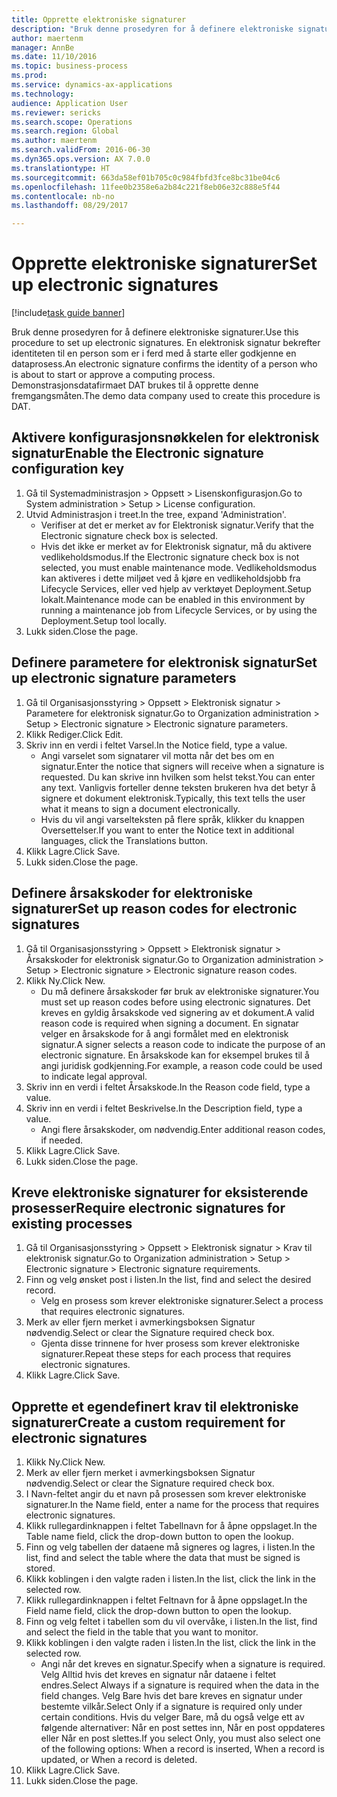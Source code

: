 ```yaml
--- 
title: Opprette elektroniske signaturer
description: "Bruk denne prosedyren for å definere elektroniske signaturer."
author: maertenm
manager: AnnBe
ms.date: 11/10/2016
ms.topic: business-process
ms.prod: 
ms.service: dynamics-ax-applications
ms.technology: 
audience: Application User
ms.reviewer: sericks
ms.search.scope: Operations
ms.search.region: Global
ms.author: maertenm
ms.search.validFrom: 2016-06-30
ms.dyn365.ops.version: AX 7.0.0
ms.translationtype: HT
ms.sourcegitcommit: 663da58ef01b705c0c984fbfd3fce8bc31be04c6
ms.openlocfilehash: 11fee0b2358e6a2b84c221f8eb06e32c888e5f44
ms.contentlocale: nb-no
ms.lasthandoff: 08/29/2017

---
```

# <a name="set-up-electronic-signatures"></a><span data-ttu-id="8c23c-103">Opprette elektroniske signaturer</span><span class="sxs-lookup"><span data-stu-id="8c23c-103">Set up electronic signatures</span></span>

[!include[task guide banner](../../includes/task-guide-banner.md)]

<span data-ttu-id="8c23c-104">Bruk denne prosedyren for å definere elektroniske signaturer.</span><span class="sxs-lookup"><span data-stu-id="8c23c-104">Use this procedure to set up electronic signatures.</span></span> <span data-ttu-id="8c23c-105">En elektronisk signatur bekrefter identiteten til en person som er i ferd med å starte eller godkjenne en dataprosess.</span><span class="sxs-lookup"><span data-stu-id="8c23c-105">An electronic signature confirms the identity of a person who is about to start or approve a computing process.</span></span> <span data-ttu-id="8c23c-106">Demonstrasjonsdatafirmaet DAT brukes til å opprette denne fremgangsmåten.</span><span class="sxs-lookup"><span data-stu-id="8c23c-106">The demo data company used to create this procedure is DAT.</span></span>


## <a name="enable-the-electronic-signature-configuration-key"></a><span data-ttu-id="8c23c-107">Aktivere konfigurasjonsnøkkelen for elektronisk signatur</span><span class="sxs-lookup"><span data-stu-id="8c23c-107">Enable the Electronic signature configuration key</span></span>
1. <span data-ttu-id="8c23c-108">Gå til Systemadministrasjon > Oppsett > Lisenskonfigurasjon.</span><span class="sxs-lookup"><span data-stu-id="8c23c-108">Go to System administration > Setup > License configuration.</span></span>
2. <span data-ttu-id="8c23c-109">Utvid Administrasjon i treet.</span><span class="sxs-lookup"><span data-stu-id="8c23c-109">In the tree, expand 'Administration'.</span></span>
    * <span data-ttu-id="8c23c-110">Verifiser at det er merket av for Elektronisk signatur.</span><span class="sxs-lookup"><span data-stu-id="8c23c-110">Verify that the Electronic signature check box is selected.</span></span>  
    * <span data-ttu-id="8c23c-111">Hvis det ikke er merket av for Elektronisk signatur, må du aktivere vedlikeholdsmodus.</span><span class="sxs-lookup"><span data-stu-id="8c23c-111">If the Electronic signature check box is not selected, you must enable maintenance mode.</span></span> <span data-ttu-id="8c23c-112">Vedlikeholdsmodus kan aktiveres i dette miljøet ved å kjøre en vedlikeholdsjobb fra Lifecycle Services, eller ved hjelp av verktøyet Deployment.Setup lokalt.</span><span class="sxs-lookup"><span data-stu-id="8c23c-112">Maintenance mode can be enabled in this environment by running a maintenance job from Lifecycle Services, or by using the Deployment.Setup tool locally.</span></span>  
3. <span data-ttu-id="8c23c-113">Lukk siden.</span><span class="sxs-lookup"><span data-stu-id="8c23c-113">Close the page.</span></span>

## <a name="set-up-electronic-signature-parameters"></a><span data-ttu-id="8c23c-114">Definere parametere for elektronisk signatur</span><span class="sxs-lookup"><span data-stu-id="8c23c-114">Set up electronic signature parameters</span></span>
1. <span data-ttu-id="8c23c-115">Gå til Organisasjonsstyring > Oppsett > Elektronisk signatur > Parametere for elektronisk signatur.</span><span class="sxs-lookup"><span data-stu-id="8c23c-115">Go to Organization administration > Setup > Electronic signature > Electronic signature parameters.</span></span>
2. <span data-ttu-id="8c23c-116">Klikk Rediger.</span><span class="sxs-lookup"><span data-stu-id="8c23c-116">Click Edit.</span></span>
3. <span data-ttu-id="8c23c-117">Skriv inn en verdi i feltet Varsel.</span><span class="sxs-lookup"><span data-stu-id="8c23c-117">In the Notice field, type a value.</span></span>
    * <span data-ttu-id="8c23c-118">Angi varselet som signatarer vil motta når det bes om en signatur.</span><span class="sxs-lookup"><span data-stu-id="8c23c-118">Enter the notice that signers will receive when a signature is requested.</span></span> <span data-ttu-id="8c23c-119">Du kan skrive inn hvilken som helst tekst.</span><span class="sxs-lookup"><span data-stu-id="8c23c-119">You can enter any text.</span></span> <span data-ttu-id="8c23c-120">Vanligvis forteller denne teksten brukeren hva det betyr å signere et dokument elektronisk.</span><span class="sxs-lookup"><span data-stu-id="8c23c-120">Typically, this text tells the user what it means to sign a document electronically.</span></span>  
    * <span data-ttu-id="8c23c-121">Hvis du vil angi varselteksten på flere språk, klikker du knappen Oversettelser.</span><span class="sxs-lookup"><span data-stu-id="8c23c-121">If you want to enter the Notice text in additional languages, click the Translations button.</span></span>  
4. <span data-ttu-id="8c23c-122">Klikk Lagre.</span><span class="sxs-lookup"><span data-stu-id="8c23c-122">Click Save.</span></span>
5. <span data-ttu-id="8c23c-123">Lukk siden.</span><span class="sxs-lookup"><span data-stu-id="8c23c-123">Close the page.</span></span>

## <a name="set-up-reason-codes-for-electronic-signatures"></a><span data-ttu-id="8c23c-124">Definere årsakskoder for elektroniske signaturer</span><span class="sxs-lookup"><span data-stu-id="8c23c-124">Set up reason codes for electronic signatures</span></span>
1. <span data-ttu-id="8c23c-125">Gå til Organisasjonsstyring > Oppsett > Elektronisk signatur > Årsakskoder for elektronisk signatur.</span><span class="sxs-lookup"><span data-stu-id="8c23c-125">Go to Organization administration > Setup > Electronic signature > Electronic signature reason codes.</span></span>
2. <span data-ttu-id="8c23c-126">Klikk Ny.</span><span class="sxs-lookup"><span data-stu-id="8c23c-126">Click New.</span></span>
    * <span data-ttu-id="8c23c-127">Du må definere årsakskoder før bruk av elektroniske signaturer.</span><span class="sxs-lookup"><span data-stu-id="8c23c-127">You must set up reason codes before using electronic signatures.</span></span> <span data-ttu-id="8c23c-128">Det kreves en gyldig årsakskode ved signering av et dokument.</span><span class="sxs-lookup"><span data-stu-id="8c23c-128">A valid reason code is required when signing a document.</span></span>     <span data-ttu-id="8c23c-129">En signatar velger en årsakskode for å angi formålet med en elektronisk signatur.</span><span class="sxs-lookup"><span data-stu-id="8c23c-129">A signer selects a reason code to indicate the purpose of an electronic signature.</span></span> <span data-ttu-id="8c23c-130">En årsakskode kan for eksempel brukes til å angi juridisk godkjenning.</span><span class="sxs-lookup"><span data-stu-id="8c23c-130">For example, a reason code could be used to indicate legal approval.</span></span>  
3. <span data-ttu-id="8c23c-131">Skriv inn en verdi i feltet Årsakskode.</span><span class="sxs-lookup"><span data-stu-id="8c23c-131">In the Reason code field, type a value.</span></span>
4. <span data-ttu-id="8c23c-132">Skriv inn en verdi i feltet Beskrivelse.</span><span class="sxs-lookup"><span data-stu-id="8c23c-132">In the Description field, type a value.</span></span>
    * <span data-ttu-id="8c23c-133">Angi flere årsakskoder, om nødvendig.</span><span class="sxs-lookup"><span data-stu-id="8c23c-133">Enter additional reason codes, if needed.</span></span>  
5. <span data-ttu-id="8c23c-134">Klikk Lagre.</span><span class="sxs-lookup"><span data-stu-id="8c23c-134">Click Save.</span></span>
6. <span data-ttu-id="8c23c-135">Lukk siden.</span><span class="sxs-lookup"><span data-stu-id="8c23c-135">Close the page.</span></span>

## <a name="require-electronic-signatures-for-existing-processes"></a><span data-ttu-id="8c23c-136">Kreve elektroniske signaturer for eksisterende prosesser</span><span class="sxs-lookup"><span data-stu-id="8c23c-136">Require electronic signatures for existing processes</span></span>
1. <span data-ttu-id="8c23c-137">Gå til Organisasjonsstyring > Oppsett > Elektronisk signatur > Krav til elektronisk signatur.</span><span class="sxs-lookup"><span data-stu-id="8c23c-137">Go to Organization administration > Setup > Electronic signature > Electronic signature requirements.</span></span>
2. <span data-ttu-id="8c23c-138">Finn og velg ønsket post i listen.</span><span class="sxs-lookup"><span data-stu-id="8c23c-138">In the list, find and select the desired record.</span></span>
    * <span data-ttu-id="8c23c-139">Velg en prosess som krever elektroniske signaturer.</span><span class="sxs-lookup"><span data-stu-id="8c23c-139">Select a process that requires electronic signatures.</span></span>  
3. <span data-ttu-id="8c23c-140">Merk av eller fjern merket i avmerkingsboksen Signatur nødvendig.</span><span class="sxs-lookup"><span data-stu-id="8c23c-140">Select or clear the Signature required check box.</span></span>
    * <span data-ttu-id="8c23c-141">Gjenta disse trinnene for hver prosess som krever elektroniske signaturer.</span><span class="sxs-lookup"><span data-stu-id="8c23c-141">Repeat these steps for each process that requires electronic signatures.</span></span>  
4. <span data-ttu-id="8c23c-142">Klikk Lagre.</span><span class="sxs-lookup"><span data-stu-id="8c23c-142">Click Save.</span></span>

## <a name="create-a-custom-requirement-for-electronic-signatures"></a><span data-ttu-id="8c23c-143">Opprette et egendefinert krav til elektroniske signaturer</span><span class="sxs-lookup"><span data-stu-id="8c23c-143">Create a custom requirement for electronic signatures</span></span>
1. <span data-ttu-id="8c23c-144">Klikk Ny.</span><span class="sxs-lookup"><span data-stu-id="8c23c-144">Click New.</span></span>
2. <span data-ttu-id="8c23c-145">Merk av eller fjern merket i avmerkingsboksen Signatur nødvendig.</span><span class="sxs-lookup"><span data-stu-id="8c23c-145">Select or clear the Signature required check box.</span></span>
3. <span data-ttu-id="8c23c-146">I Navn-feltet angir du et navn på prosessen som krever elektroniske signaturer.</span><span class="sxs-lookup"><span data-stu-id="8c23c-146">In the Name field, enter a name for the process that requires electronic signatures.</span></span>
4. <span data-ttu-id="8c23c-147">Klikk rullegardinknappen i feltet Tabellnavn for å åpne oppslaget.</span><span class="sxs-lookup"><span data-stu-id="8c23c-147">In the Table name field, click the drop-down button to open the lookup.</span></span>
5. <span data-ttu-id="8c23c-148">Finn og velg tabellen der dataene må signeres og lagres, i listen.</span><span class="sxs-lookup"><span data-stu-id="8c23c-148">In the list, find and select the table where the data that must be signed is stored.</span></span>
6. <span data-ttu-id="8c23c-149">Klikk koblingen i den valgte raden i listen.</span><span class="sxs-lookup"><span data-stu-id="8c23c-149">In the list, click the link in the selected row.</span></span>
7. <span data-ttu-id="8c23c-150">Klikk rullegardinknappen i feltet Feltnavn for å åpne oppslaget.</span><span class="sxs-lookup"><span data-stu-id="8c23c-150">In the Field name field, click the drop-down button to open the lookup.</span></span>
8. <span data-ttu-id="8c23c-151">Finn og velg feltet i tabellen som du vil overvåke, i listen.</span><span class="sxs-lookup"><span data-stu-id="8c23c-151">In the list, find and select the field in the table that you want to monitor.</span></span>
9. <span data-ttu-id="8c23c-152">Klikk koblingen i den valgte raden i listen.</span><span class="sxs-lookup"><span data-stu-id="8c23c-152">In the list, click the link in the selected row.</span></span>
    * <span data-ttu-id="8c23c-153">Angi når det kreves en signatur.</span><span class="sxs-lookup"><span data-stu-id="8c23c-153">Specify when a signature is required.</span></span>     <span data-ttu-id="8c23c-154">Velg Alltid hvis det kreves en signatur når dataene i feltet endres.</span><span class="sxs-lookup"><span data-stu-id="8c23c-154">Select Always if a signature is required when the data in the field changes.</span></span>     <span data-ttu-id="8c23c-155">Velg Bare hvis det bare kreves en signatur under bestemte vilkår.</span><span class="sxs-lookup"><span data-stu-id="8c23c-155">Select Only if a signature is required only under certain conditions.</span></span> <span data-ttu-id="8c23c-156">Hvis du velger Bare, må du også velge ett av følgende alternativer: Når en post settes inn, Når en post oppdateres eller Når en post slettes.</span><span class="sxs-lookup"><span data-stu-id="8c23c-156">If you select Only, you must also select one of the following options: When a record is inserted, When a record is updated, or When a record is deleted.</span></span>  
10. <span data-ttu-id="8c23c-157">Klikk Lagre.</span><span class="sxs-lookup"><span data-stu-id="8c23c-157">Click Save.</span></span>
11. <span data-ttu-id="8c23c-158">Lukk siden.</span><span class="sxs-lookup"><span data-stu-id="8c23c-158">Close the page.</span></span>


